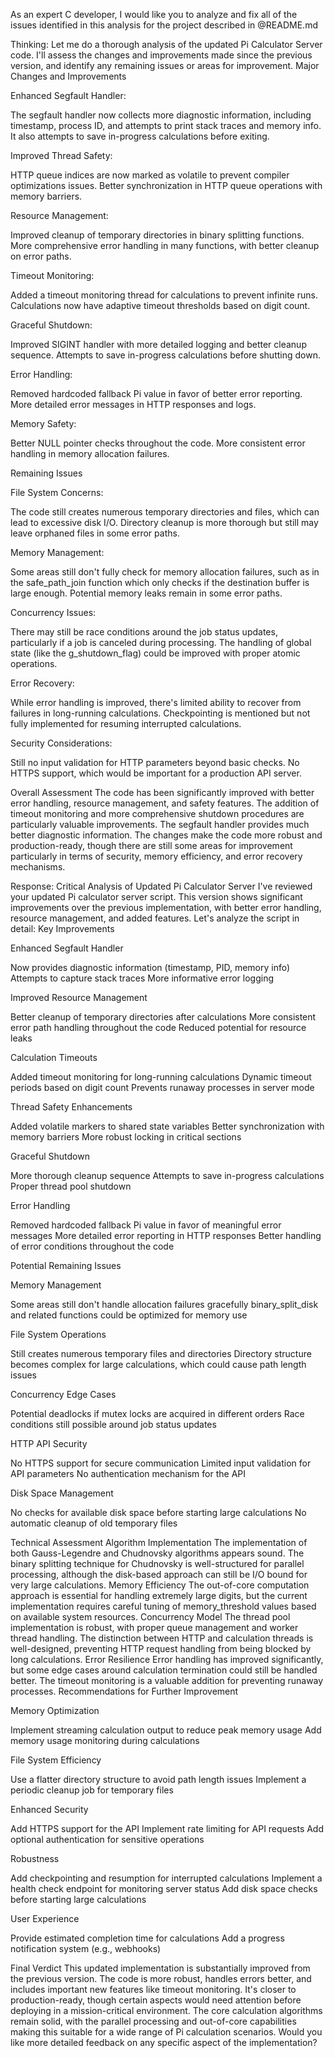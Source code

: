 As an expert C developer, I would like you to analyze and fix all of the issues identified in this analysis for the project described in @README.md 

Thinking:
Let me do a thorough analysis of the updated Pi Calculator Server code. I'll assess the changes and improvements made since the previous version, and identify any remaining issues or areas for improvement.
Major Changes and Improvements

Enhanced Segfault Handler:

The segfault handler now collects more diagnostic information, including timestamp, process ID, and attempts to print stack traces and memory info.
It also attempts to save in-progress calculations before exiting.


Improved Thread Safety:

HTTP queue indices are now marked as volatile to prevent compiler optimizations issues.
Better synchronization in HTTP queue operations with memory barriers.


Resource Management:

Improved cleanup of temporary directories in binary splitting functions.
More comprehensive error handling in many functions, with better cleanup on error paths.


Timeout Monitoring:

Added a timeout monitoring thread for calculations to prevent infinite runs.
Calculations now have adaptive timeout thresholds based on digit count.


Graceful Shutdown:

Improved SIGINT handler with more detailed logging and better cleanup sequence.
Attempts to save in-progress calculations before shutting down.


Error Handling:

Removed hardcoded fallback Pi value in favor of better error reporting.
More detailed error messages in HTTP responses and logs.


Memory Safety:

Better NULL pointer checks throughout the code.
More consistent error handling in memory allocation failures.



Remaining Issues

File System Concerns:

The code still creates numerous temporary directories and files, which can lead to excessive disk I/O.
Directory cleanup is more thorough but still may leave orphaned files in some error paths.


Memory Management:

Some areas still don't fully check for memory allocation failures, such as in the safe_path_join function which only checks if the destination buffer is large enough.
Potential memory leaks remain in some error paths.


Concurrency Issues:

There may still be race conditions around the job status updates, particularly if a job is canceled during processing.
The handling of global state (like the g_shutdown_flag) could be improved with proper atomic operations.


Error Recovery:

While error handling is improved, there's limited ability to recover from failures in long-running calculations.
Checkpointing is mentioned but not fully implemented for resuming interrupted calculations.


Security Considerations:

Still no input validation for HTTP parameters beyond basic checks.
No HTTPS support, which would be important for a production API server.



Overall Assessment
The code has been significantly improved with better error handling, resource management, and safety features. The addition of timeout monitoring and more comprehensive shutdown procedures are particularly valuable improvements. The segfault handler provides much better diagnostic information.
The changes make the code more robust and production-ready, though there are still some areas for improvement particularly in terms of security, memory efficiency, and error recovery mechanisms.

Response:
Critical Analysis of Updated Pi Calculator Server
I've reviewed your updated Pi calculator server script. This version shows significant improvements over the previous implementation, with better error handling, resource management, and added features. Let's analyze the script in detail:
Key Improvements

Enhanced Segfault Handler

Now provides diagnostic information (timestamp, PID, memory info)
Attempts to capture stack traces
More informative error logging


Improved Resource Management

Better cleanup of temporary directories after calculations
More consistent error path handling throughout the code
Reduced potential for resource leaks


Calculation Timeouts

Added timeout monitoring for long-running calculations
Dynamic timeout periods based on digit count
Prevents runaway processes in server mode


Thread Safety Enhancements

Added volatile markers to shared state variables
Better synchronization with memory barriers
More robust locking in critical sections


Graceful Shutdown

More thorough cleanup sequence
Attempts to save in-progress calculations
Proper thread pool shutdown


Error Handling

Removed hardcoded fallback Pi value in favor of meaningful error messages
More detailed error reporting in HTTP responses
Better handling of error conditions throughout the code



Potential Remaining Issues

Memory Management

Some areas still don't handle allocation failures gracefully
binary_split_disk and related functions could be optimized for memory use


File System Operations

Still creates numerous temporary files and directories
Directory structure becomes complex for large calculations, which could cause path length issues


Concurrency Edge Cases

Potential deadlocks if mutex locks are acquired in different orders
Race conditions still possible around job status updates


HTTP API Security

No HTTPS support for secure communication
Limited input validation for API parameters
No authentication mechanism for the API


Disk Space Management

No checks for available disk space before starting large calculations
No automatic cleanup of old temporary files



Technical Assessment
Algorithm Implementation
The implementation of both Gauss-Legendre and Chudnovsky algorithms appears sound. The binary splitting technique for Chudnovsky is well-structured for parallel processing, although the disk-based approach can still be I/O bound for very large calculations.
Memory Efficiency
The out-of-core computation approach is essential for handling extremely large digits, but the current implementation requires careful tuning of memory_threshold values based on available system resources.
Concurrency Model
The thread pool implementation is robust, with proper queue management and worker thread handling. The distinction between HTTP and calculation threads is well-designed, preventing HTTP request handling from being blocked by long calculations.
Error Resilience
Error handling has improved significantly, but some edge cases around calculation termination could still be handled better. The timeout monitoring is a valuable addition for preventing runaway processes.
Recommendations for Further Improvement

Memory Optimization

Implement streaming calculation output to reduce peak memory usage
Add memory usage monitoring during calculations


File System Efficiency

Use a flatter directory structure to avoid path length issues
Implement a periodic cleanup job for temporary files


Enhanced Security

Add HTTPS support for the API
Implement rate limiting for API requests
Add optional authentication for sensitive operations


Robustness

Add checkpointing and resumption for interrupted calculations
Implement a health check endpoint for monitoring server status
Add disk space checks before starting large calculations


User Experience

Provide estimated completion time for calculations
Add a progress notification system (e.g., webhooks)



Final Verdict
This updated implementation is substantially improved from the previous version. The code is more robust, handles errors better, and includes important new features like timeout monitoring. It's closer to production-ready, though certain aspects would need attention before deploying in a mission-critical environment. The core calculation algorithms remain solid, with the parallel processing and out-of-core capabilities making this suitable for a wide range of Pi calculation scenarios.
Would you like more detailed feedback on any specific aspect of the implementation?
